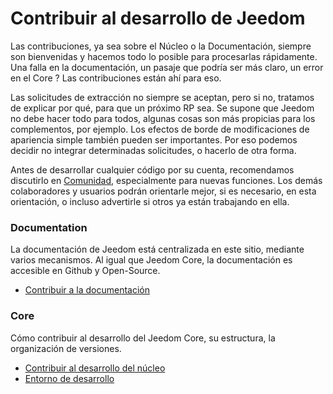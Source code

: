 # Contribuir al desarrollo de Jeedom

Las contribuciones, ya sea sobre el Núcleo o la Documentación, siempre son bienvenidas y hacemos todo lo posible para procesarlas rápidamente. Una falla en la documentación, un pasaje que podría ser más claro, un error en el Core ? Las contribuciones están ahí para eso.

Las solicitudes de extracción no siempre se aceptan, pero si no, tratamos de explicar por qué, para que un próximo RP sea. Se supone que Jeedom no debe hacer todo para todos, algunas cosas son más propicias para los complementos, por ejemplo. Los efectos de borde de modificaciones de apariencia simple también pueden ser importantes. Por eso podemos decidir no integrar determinadas solicitudes, o hacerlo de otra forma.

Antes de desarrollar cualquier código por su cuenta, recomendamos discutirlo en [Comunidad](https://community.jeedom.com/), especialmente para nuevas funciones. Los demás colaboradores y usuarios podrán orientarle mejor, si es necesario, en esta orientación, o incluso advertirle si otros ya están trabajando en ella.

### Documentation

La documentación de Jeedom está centralizada en este sitio, mediante varios mecanismos. Al igual que Jeedom Core, la documentación es accesible en Github y Open-Source.

- [Contribuir a la documentación](/es_ES/contribute/doc)

### Core

Cómo contribuir al desarrollo del Jeedom Core, su estructura, la organización de versiones.

- [Contribuir al desarrollo del núcleo](/es_ES/contribute/core)
- [Entorno de desarrollo](/es_ES/contribute/dev_env)
